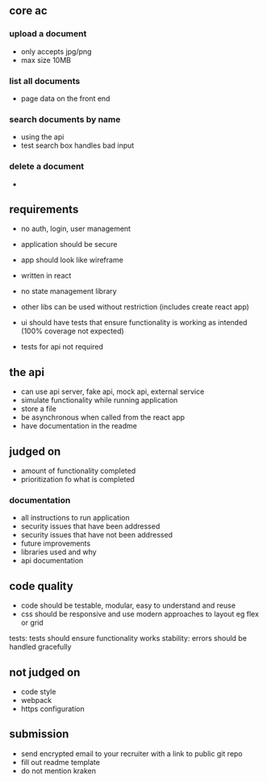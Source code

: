 
## core ac
### upload a document
+ only accepts jpg/png
+ max size 10MB

### list all documents
- page data on the front end 

### search documents by name
- using the api
- test search box handles bad input 

### delete a document
- 

## requirements
- no auth, login, user management
- application should be secure

- app should look like wireframe
- written in react
- no state management library
- other libs can be used without restriction (includes create react app)
- ui should have tests that ensure functionality is working as intended (100% coverage not expected)
- tests for api not required

## the api
- can use api server, fake api, mock api, external service
- simulate functionality while running application
- store a file
- be asynchronous when called from the react app
- have documentation in the readme

## judged on
- amount of functionality completed
- prioritization fo what is completed

### documentation
- all instructions to run application
- security issues that have been addressed
- security issues that have not been addressed
- future improvements
- libraries used and why
- api documentation

## code quality
- code should be testable, modular, easy to understand and reuse
- css should be responsive and use modern approaches to layout eg flex or grid

tests: tests should ensure functionality works
stability: errors should be handled gracefully

## not judged on
- code style
- webpack
- https configuration

## submission
- send encrypted email to your recruiter with a link to public git repo
- fill out readme template
- do not mention kraken
